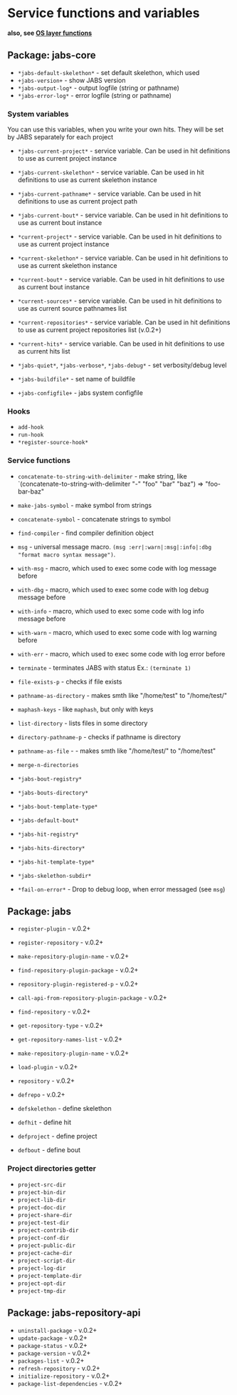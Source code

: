 # Service functions and variables

**also, see [OS layer functions](os-layer-functions.md)**

## Package: jabs-core

* `*jabs-default-skelethon*` - set default skelethon, which used
* `+jabs-version+` - show JABS version
* `*jabs-output-log*` - output logfile (string or pathname)
* `*jabs-error-log*` - error logfile (string or pathname)

### System variables

You can use this variables, when you write your own hits. They will be set by JABS separately for each project
* `*jabs-current-project*` - service variable. Can be used in hit definitions to use as current project instance
* `*jabs-current-skelethon*` - service variable. Can be used in hit definitions to use as current skelethon instance
* `*jabs-current-pathname*` - service variable. Can be used in hit definitions to use as current project path
* `*jabs-current-bout*` - service variable. Can be used in hit definitions to use as current bout instance
* `*current-project*` - service variable. Can be used in hit definitions to use as current project instance
* `*current-skelethon*` - service variable. Can be used in hit definitions to use as current skelethon instance
* `*current-bout*` - service variable. Can be used in hit definitions to use as current bout instance
* `*current-sources*` - service variable. Can be used in hit definitions to use as current source pathnames list
* `*current-repositories*`  - service variable. Can be used in hit definitions to use as current project repositories list (v.0.2+) 
* `*current-hits*` - service variable. Can be used in hit definitions to use as current hits list 

* `*jabs-quiet*`, `*jabs-verbose*`, `*jabs-debug*` - set verbosity/debug level

* `*jabs-buildfile*` - set name of buildfile
* `+jabs-configfile+` - jabs system configfile

### Hooks
* `add-hook`
* `run-hook`
* `*register-source-hook*`

### Service functions

* `concatenate-to-string-with-delimiter` - make string, like `(concatenate-to-string-with-delimiter "-" "foo" "bar" "baz") => "foo-bar-baz"
* `make-jabs-symbol` - make symbol from strings
* `concatenate-symbol` - concatenate strings to symbol
* `find-compiler` - find compiler definition object
* `msg` - universal message macro. `(msg :err|:warn|:msg|:info|:dbg "format macro syntax message")`.
* `with-msg` - macro, which used to exec some code with log message before
* `with-dbg` - macro, which used to exec some code with log debug message before 
* `with-info` - macro, which used to exec some code with log info message before 
* `with-warn` - macro, which used to exec some code with log warning before
* `with-err` - macro, which used to exec some code with log error before

* `terminate` - terminates JABS with status Ex.: `(terminate 1)`

* `file-exists-p` - checks if file exists
* `pathname-as-directory` - makes smth like "/home/test" to "/home/test/"
* `maphash-keys` - like `maphash`, but only with keys
* `list-directory` - lists files in some directory
* `directory-pathname-p` - checks if pathname is directory
* `pathname-as-file` - - makes smth like "/home/test/" to "/home/test"

* `merge-n-directories`
* `*jabs-bout-registry*`
* `*jabs-bouts-directory*`
* `*jabs-bout-template-type*`
* `*jabs-default-bout*`
* `*jabs-hit-registry*`
* `*jabs-hits-directory*`
* `*jabs-hit-template-type*`
* `*jabs-skelethon-subdir*`
* `*fail-on-error*` - Drop to debug loop, when error messaged (see `msg`)

## Package: jabs

* `register-plugin` - v.0.2+
* `register-repository` - v.0.2+
* `make-repository-plugin-name` - v.0.2+
* `find-repository-plugin-package` - v.0.2+
* `repository-plugin-registered-p` - v.0.2+
* `call-api-from-repository-plugin-package` - v.0.2+
* `find-repository` - v.0.2+
* `get-repository-type` - v.0.2+
* `get-repository-names-list` - v.0.2+
* `make-repository-plugin-name` - v.0.2+
* `load-plugin` - v.0.2+
* `repository` - v.0.2+
* `defrepo` - v.0.2+

* `defskelethon` - define skelethon
* `defhit` - define hit
* `defproject` - define project
* `defbout` - define bout

### Project directories getter

* `project-src-dir`
* `project-bin-dir`
* `project-lib-dir`
* `project-doc-dir`
* `project-share-dir`
* `project-test-dir`
* `project-contrib-dir`
* `project-conf-dir`
* `project-public-dir`
* `project-cache-dir`
* `project-script-dir`
* `project-log-dir`
* `project-template-dir`
* `project-opt-dir`
* `project-tmp-dir`

## Package:  jabs-repository-api
* `uninstall-package` - v.0.2+
* `update-package` - v.0.2+
* `package-status` - v.0.2+
* `package-version` - v.0.2+
* `packages-list` - v.0.2+
* `refresh-repository` - v.0.2+
* `initialize-repository` - v.0.2+
* `package-list-dependencies` - v.0.2+
